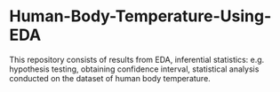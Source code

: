 # Human-Body-Temperature-Using-EDA
This repository consists of results from EDA, inferential statistics: e.g. hypothesis testing, obtaining confidence interval, statistical analysis conducted on the dataset of human body temperature. 
